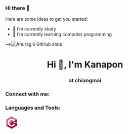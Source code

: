 ### Hi there 👋



Here are some ideas to get you started:

- 🔭 I’m currently  study
- 🌱 I’m currently learning computer programming

-->![Anurag's GitHub stats](https://github-readme-stats.vercel.app/api?username=Ponkanaponpon&show_icons=true&theme=radical)
<h1 align="center">Hi 👋, I'm Kanapon</h1>
<h3 align="center">at chiangmai</h3>

<h3 align="left">Connect with me:</h3>
<p align="left">
</p>

<h3 align="left">Languages and Tools:</h3>
<p align="left"> <a href="https://www.w3schools.com/cpp/" target="_blank" rel="noreferrer"> <img src="https://raw.githubusercontent.com/devicons/devicon/master/icons/cplusplus/cplusplus-original.svg" alt="cplusplus" width="40" height="40"/> </a> </p>
